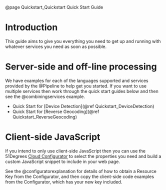 @page Quickstart_Quickstart Quick Start Guide

# Introduction

This guide aims to give you everything you need to get up and running with whatever services 
you need as soon as possible.

# Server-side and off-line processing

We have examples for each of the languages supported and services provided
by the @Pipeline to help get you started.
If you want to use multiple services then work through the quick start guides 
below and then see the @combiningservices example.

- Quick Start for [Device Detection](@ref Quickstart_DeviceDetection)
- Quick Start for [Reverse Geocoding](@ref Quickstart_ReverseGeocoding)

# Client-side JavaScript

If you intend to only use client-side JavaScript then you can use the 51Degrees 
[Cloud Configurator](https://configure.51degrees.com/) to select the properties you need and
build a custom JavaScript snippet to include in your web page.

See the @configuratorexplanation for details of how to obtain a Resource Key from the
Configurator, and then copy the client-side code examples from the Configurator, which
has your new key included.
